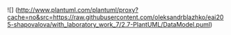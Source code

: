 ![] (http://www.plantuml.com/plantuml/proxy?cache=no&src=https://raw.githubusercontent.com/oleksandrblazhko/eai205-shapovalova/with_laboratory_work_7/2.7-PlantUML/DataModel.puml)
